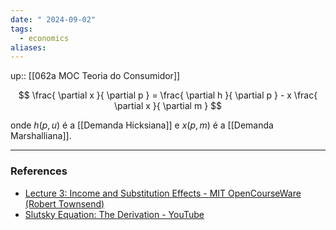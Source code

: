 ```yaml
---
date: " 2024-09-02"
tags:
  - economics
aliases:
---
```


up:: [[062a MOC Teoria do Consumidor]]

$$
\frac{ \partial x }{ \partial p } = \frac{ \partial h }{ \partial p } - x \frac{ \partial x }{ \partial m }
$$

onde $h(p, u)$ é a [[Demanda Hicksiana]] e $x(p, m)$ é a [[Demanda Marshalliana]].

---
### References
- [Lecture 3: Income and Substitution Effects - MIT OpenCourseWare (Robert Townsend)](https://www.youtube.com/watch?v=DGoILxx9KsE&list=PLUl4u3cNGP63wnrKge9vllow3Y2OOOKqF&index=3)
- [Slutsky Equation: The Derivation - YouTube](https://www.youtube.com/watch?v=CZxjHQCDkjo)